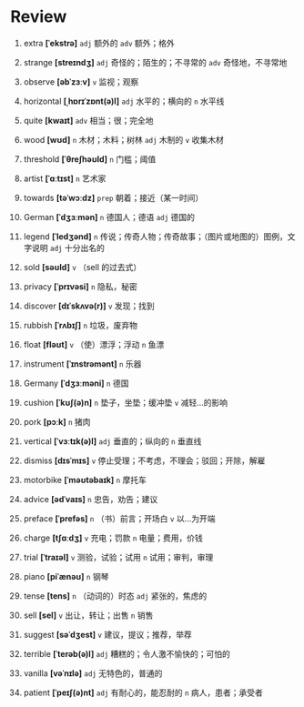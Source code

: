 # Review
1. extra **[ˈekstrə]** `adj` 额外的 `adv` 额外；格外

2. strange **[streɪndʒ]** `adj` 奇怪的；陌生的；不寻常的 `adv` 奇怪地，不寻常地

3. observe **[əbˈzɜːv]** `v` 监视；观察

4. horizontal **[ˌhɒrɪˈzɒnt(ə)l]** `adj` 水平的；横向的 `n` 水平线

5. quite **[kwaɪt]** `adv` 相当；很；完全地

6. wood **[wʊd]** `n` 木材；木料；树林 `adj` 木制的 `v` 收集木材

7. threshold **[ˈθreʃhəʊld]** `n` 门槛；阈值

8. artist **[ˈɑːtɪst]** `n` 艺术家

9. towards **[təˈwɔːdz]** `prep` 朝着；接近（某一时间）

10. German **[ˈdʒɜːmən]** `n` 德国人；德语 `adj` 德国的

11. legend **[ˈledʒənd]** `n` 传说；传奇人物；传奇故事；（图片或地图的）图例，文字说明 `adj` 十分出名的

12. sold **[səʊld]** `v` （sell 的过去式）

13. privacy **[ˈprɪvəsi]** `n` 隐私，秘密

14. discover **[dɪˈskʌvə(r)]** `v` 发现；找到

15. rubbish **[ˈrʌbɪʃ]** `n` 垃圾，废弃物

16. float **[fləʊt]** `v` （使）漂浮；浮动 `n` 鱼漂

17. instrument **[ˈɪnstrəmənt]** `n` 乐器

18. Germany **[ˈdʒɜːməni]** `n` 德国

19. cushion **[ˈkʊʃ(ə)n]** `n` 垫子，坐垫；缓冲垫 `v` 减轻...的影响

20. pork **[pɔːk]** `n` 猪肉

21. vertical **[ˈvɜːtɪk(ə)l]** `adj` 垂直的；纵向的 `n` 垂直线

22. dismiss **[dɪsˈmɪs]** `v` 停止受理；不考虑，不理会；驳回；开除，解雇

23. motorbike **[ˈməʊtəbaɪk]** `n` 摩托车

24. advice **[ədˈvaɪs]** `n` 忠告，劝告；建议

25. preface **[ˈprefəs]** `n` （书）前言；开场白 `v` 以...为开端

26. charge **[tʃɑːdʒ]** `v` 充电；罚款 `n` 电量；费用，价钱

27. trial **[ˈtraɪəl]** `v` 测验，试验；试用 `n` 试用；审判，审理

28. piano **[piˈænəʊ]** `n` 钢琴

29. tense **[tens]** `n` （动词的）时态 `adj` 紧张的，焦虑的

30. sell **[sel]** `v` 出让，转让；出售 `n` 销售

31. suggest **[səˈdʒest]** `v` 建议，提议；推荐，举荐

32. terrible **[ˈterəb(ə)l]** `adj` 糟糕的；令人激不愉快的；可怕的

33. vanilla **[vəˈnɪlə]** `adj` 无特色的，普通的

34. patient **[ˈpeɪʃ(ə)nt]** `adj` 有耐心的，能忍耐的 `n` 病人，患者；承受者

